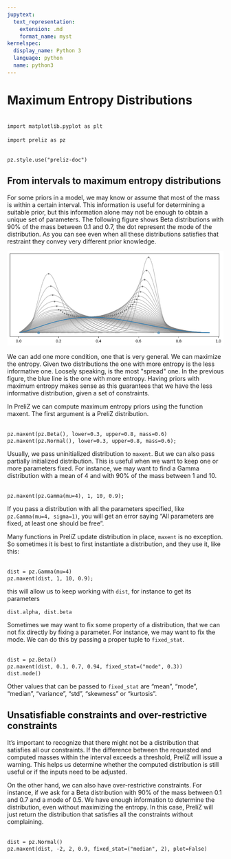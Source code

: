 ```yaml
---
jupytext:
  text_representation:
    extension: .md
    format_name: myst
kernelspec:
  display_name: Python 3
  language: python
  name: python3
---
```

# Maximum Entropy Distributions

```{code-cell}

import matplotlib.pyplot as plt

import preliz as pz
```

```{code-cell}

pz.style.use("preliz-doc")
```

## From intervals to maximum entropy distributions

For some priors in a model, we may know or assume that most of the mass is within a certain interval. This information is useful for determining a suitable prior, but this information alone may not be enough to obtain a unique set of parameters. The following figure shows Beta distributions with 90% of the mass between 0.1 and 0.7, the dot represent the mode of the distribution. As you can see even when all these distributions satisfies that restraint they convey very different prior knowledge.

![beta_bounds](../img/beta_bounds.png)

We can add one more condition, one that is very general. We can maximize the entropy. Given two distributions the one with more entropy is the less informative one. Loosely speaking, is the most "spread" one. In the previous figure, the blue line is the one with more entropy. Having priors with maximum entropy makes sense as this guarantees that we have the less informative distribution, given a set of constraints.

In PreliZ we can compute maximum entropy priors using the function maxent. The first argument is a PreliZ distribution.

```{code-cell}

pz.maxent(pz.Beta(), lower=0.3, upper=0.8, mass=0.6)
pz.maxent(pz.Normal(), lower=0.3, upper=0.8, mass=0.6);
```

Usually, we pass uninitialized distribution to `maxent`. But we can also pass partially initialized distribution. This is useful when we want to keep one or more parameters fixed. For instance, we may want to find a Gamma distribution with a mean of 4 and with 90% of the mass between 1 and 10.

```{code-cell}

pz.maxent(pz.Gamma(mu=4), 1, 10, 0.9);
```

If you pass a distribution with all the parameters specified, like `pz.Gamma(mu=4, sigma=1)`, you will get an error saying “All parameters are fixed, at least one should be free”.

Many functions in PreliZ update distribution in place, `maxent` is no exception. So sometimes it is best to first instantiate a distribution, and they use it, like this:

```{code-cell}

dist = pz.Gamma(mu=4)
pz.maxent(dist, 1, 10, 0.9);
```

this will allow us to keep working with `dist`, for instance to get its parameters

```{code-cell}
dist.alpha, dist.beta

```

Sometimes we may want to fix some property of a distribution, that we can not fix directly by fixing a parameter. For instance, we may want to fix the mode. We can do this by passing a proper tuple to `fixed_stat`.

```{code-cell}

dist = pz.Beta()
pz.maxent(dist, 0.1, 0.7, 0.94, fixed_stat=("mode", 0.3))
dist.mode()
```

Other values that can be passed to `fixed_stat` are “mean”, “mode”, “median”, “variance”, “std”, “skewness” or “kurtosis”.

## Unsatisfiable constraints and over-restrictive constraints

It’s important to recognize that there might not be a distribution that satisfies all our constraints. If the difference between the requested and computed masses within the interval exceeds a threshold, PreliZ will issue a warning. This helps us determine whether the computed distribution is still useful or if the inputs need to be adjusted.

On the other hand, we can also have over-restrictive constraints. For instance, if we ask for a Beta distribution with 90% of the mass between 0.1 and 0.7 and a mode of 0.5. We have enough information to determine the distribution, even without maximizing the entropy. In this case, PreliZ will just return the distribution that satisfies all the constraints without complaining.

```{code-cell}

dist = pz.Normal()
pz.maxent(dist, -2, 2, 0.9, fixed_stat=("median", 2), plot=False)
```
